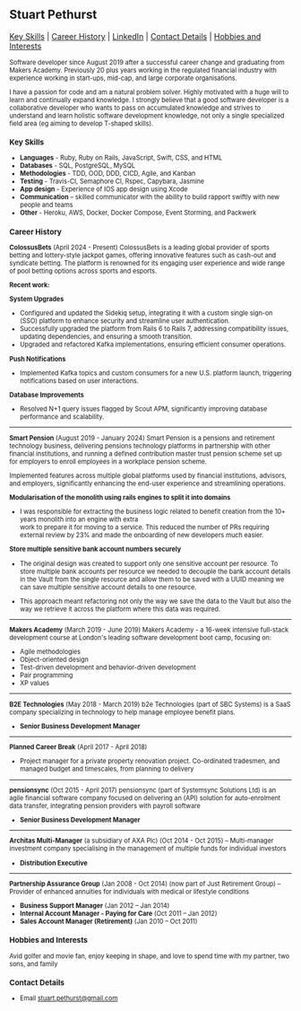 ## Stuart Pethurst

[Key Skills](#key-skills) | [Career History](#career-history) | [LinkedIn](https://www.linkedin.com/in/stuartpethurst/) | [Contact Details](#contact-details) | [Hobbies and Interests](#hobbies-and-interests)

<span style="font-size: .7rem">
Software developer since August 2019 after a successful career change and graduating from Makers Academy. Previously 20 plus years working in the regulated financial industry with experience working in start-ups, mid-cap, and large corporate organisations.

<span style="font-size: .7rem">I have a passion for code and am a natural problem solver. Highly motivated with a huge will to learn and continually expand knowledge. I strongly believe that a good software developer is a collaborative developer who wants to pass on accumulated knowledge and strives to understand and learn holistic software development knowledge, not only a single specialized field area (eg aiming to develop T-shaped skills).


### Key Skills

* **Languages** - Ruby, Ruby on Rails, JavaScript, Swift, CSS, and HTML
* **Databases** - SQL, PostgreSQL, MySQL
* **Methodologies** - TDD, OOD, DDD, CICD, Agile, and Kanban
* **Testing** - Travis-CI, Semaphore CI, Rspec, Capybara, Jasmine
* **App design** -  Experience of IOS app design using Xcode
* **Communication** – skilled communicator with the ability to build rapport swiftly with new people and teams
* **Other** - Heroku, AWS, Docker, Docker Compose, Event Storming, and Packwerk	

### Career History

**ColossusBets** (April 2024 - Present) ColossusBets is a leading global provider of sports betting and lottery-style jackpot games, offering innovative features such as cash-out and syndicate betting. The platform is renowned for its engaging user experience and wide range of pool betting options across sports and esports.

**Recent work:**

 **System Upgrades**
  * Configured and updated the Sidekiq setup, integrating it with a custom single sign-on (SSO) platform to enhance security and streamline user authentication.
  * Successfully upgraded the platform from Rails 6 to Rails 7, addressing compatibility issues, updating dependencies, and ensuring a smooth transition.
  * Upgraded and refactored Kafka implementations, ensuring efficient consumer operations.

  **Push Notifications**
  * Implemented Kafka topics and custom consumers for a new U.S. platform launch, triggering notifications based on user interactions.

  **Database Improvements**
  * Resolved N+1 query issues flagged by Scout APM, significantly improving database performance and scalability.
---

**Smart Pension** (August 2019 - January 2024)
Smart Pension is a pensions and retirement technology business, delivering pensions technology platforms in partnership with other financial institutions, and running a defined contribution master trust pension scheme set up for employers to enroll employees in a workplace pension scheme.
 
Implemented features across multiple global platforms used by financial institutions, advisors, and employers, significantly enhancing the end-user experience and streamlining operations.
 
  **Modularisation of the monolith using rails engines to split it into domains**
   * I was responsible for extracting the business logic related to benefit creation from the 10+ years monolith into an engine with extra  
   work to prepare it for moving to a service. This reduced the number of PRs requiring external review by 23% and made the onboarding of 
   new developers much easier.
    
  **Store multiple sensitive bank account numbers securely**
   * The original design was created to support only one sensitive account per resource. To store multiple bank accounts per resource we 
    needed to decouple the bank account details in the Vault from the single resource and allow them to
    be saved with a UUID meaning we can save multiple sensitive account details to one resource.
 
  * This approach meant refactoring not only the way we save the data to the Vault but also the way we retrieve it across the platform
    where this data was required.  
---

**Makers Academy** (March 2019 - June 2019)
Makers Academy -  a 16-week intensive full-stack development course at London's leading software development boot camp, focusing on:

* Agile methodologies
* Object-oriented design
* Test-driven development and behavior-driven development
* Pair programming
* XP values
---

**B2E Technologies** (May 2018 - March 2019)
b2e Technologies (part of SBC Systems) is a SaaS company specializing in technology to help manage employee benefit plans.

* **Senior Business Development Manager**
---
                                                                                                         
**Planned Career Break** (April 2017 - April 2018)
* Project manager for a private property renovation project. Co-ordinated tradesmen, and managed budget and timescales, from planning to delivery
---

**pensionsync** (Oct 2015 - April 2017)
pensionsync (part of Systemsync Solutions Ltd) is an agile financial software company focused on delivering an (API) solution for auto-enrolment data transfer, integrating pension providers with payroll software

* **Senior Business Development Manager**                                                     
---

**Architas Multi-Manager** (a subsidiary of AXA Plc) (Oct 2014 - Oct 2015) – Multi-manager investment company specialising in the management of multiple funds for individual investors

* **Distribution Executive**
---

**Partnership Assurance Group**  (Jan 2008 - Oct 2014)
(now part of Just Retirement Group) – Provider of enhanced annuities for individuals with medical or lifestyle conditions

* **Business Support Manager** (Jan 2012 – Jan 2014)                                                                                    
* **Internal Account Manager - Paying for Care** (Oct 2011 – Jan 2012)                                                          
* **Sales Account Manager (Retirement)** (Jan 2010 – Oct 2011)                                                                                       
### Hobbies and Interests
Avid golfer and movie fan, enjoy keeping in shape, and love to spend time with my partner, two sons, and family

### Contact Details
* Email stuart.pethurst@gmail.com</span>
